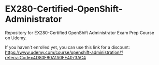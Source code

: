 # EX280-Certified-OpenShift-Administrator
Repository for EX280-Certified OpenShift Administrator Exam Prep Course on Udemy.

If you haven't enrolled yet, you can use this link for a discount:
https://www.udemy.com/course/openshift-administration/?referralCode=4D80F80A1A0FE4073AC4
